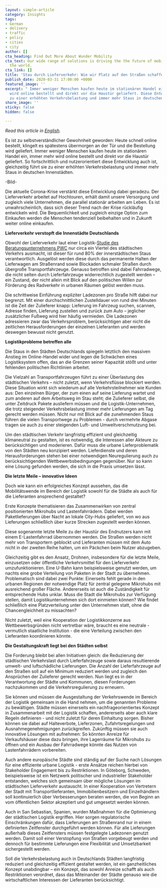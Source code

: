 ```yaml
---
layout: simple-article
category: Insights
tags:
- German
- delivery
- traffic
- policy
- cities
- city
author: []
cta_heading: Find Out More About Wunder Mobility
cta_text: Our wide range of solutions is driving the the future of mobility around
  the world.
cta_link: []
title: 'Stau durch Lieferverkehr: Wie wir Platz auf den Straßen schaffen können'
publish_date: 2020-03-31 17:00:00 +0000
featured_image: ''
excerpt: " Immer weniger Menschen kaufen heute im stationären Handel ein, immer mehr
  wird online bestellt und direkt vor die Haustür geliefert. Diese Entwicklung führt
  zu einer erhöhten Verkehrsbelastung und immer mehr Staus in deutschen Innenstädten."
share_image: ''
sticky: false
hidden: false

---
```

_Read this article in_ [_English_](www.wundermobility.com/blog/taking-up-space-how-germany-can-work-to-reduce-delivery-vehicle-traffic)_._

Es ist zu selbstverständlicher Gewohnheit geworden: Heute schnell online bestellt, klingelt es spätestens übermorgen an der Tür und die Bestellung wird geliefert. Immer weniger Menschen kaufen heute im stationären Handel ein, immer mehr wird online bestellt und direkt vor die Haustür geliefert. So fortschrittlich und nutzerorientiert diese Entwicklung auch ist, gleichzeitig führt sie zu einer erhöhten Verkehrsbelastung und immer mehr Staus in deutschen Innenstädten.

\-Bild-

Die aktuelle Corona-Krise verstärkt diese Entwicklung dabei geradezu. Der Lieferverkehr arbeitet auf Hochtouren, erhält damit unsere Versorgung und zugleich viele Unternehmen, die parallel stationär arbeiten am Leben. Es ist unwahrscheinlich, dass sich dieser Trend nach der Krise rückläufig entwickeln wird. Die Bequemlichkeit und zugleich einzige Option zum Einkaufen werden die Menschen tendenziell beibehalten und in Zukunft weiter online einkaufen.

**Lieferverkehr verstopft die Innenstädte Deutschlands**

Obwohl der Lieferverkehr laut einer Logistik-[Studie des Beratungsunternehmens PWC](https://www.pwc.de/de/transport-und-logistik/pwc-studie-aufbruch-auf-der-letzten-meile.pdf) nur circa ein Viertel des städtischen Verkehrs ausmacht, ist dieser für rund 80% der innerstädtischen Staus verantwortlich. Ausgelöst werden diese durch das permanente Halten der Lieferwagen am Straßenrand sowie Blockaden schmaler Straßen durch übergroße Transportfahrzeuge. Genauso betroffen sind dabei Fahrradwege, die nicht selten durch Lieferfahrzeuge widerrechtlich zugestellt werden – ein Zustand, der nicht allein mit Blick auf den politischen Willen zur Förderung des Radverkehr in urbanen Räumen gelöst werden muss.

Die schrittweise Einführung expliziter Ladezonen pro Straße hilft dabei nur begrenzt. Mit einer durchschnittlichen Zustelldauer von rund drei Minuten ist die Zeit der Zulieferer knapp: Lieferung im Fahrzeug suchen, scannen, Adresse finden, Lieferung zustellen und zurück zum Auto – jeglicher zusätzlicher Fußweg wird hier häufig vermieden. Die Ladezonen adressieren zwar das Verkehrsproblem, berücksichtigen aber nicht die zeitlichen Herausforderungen der einzelnen Lieferanten und werden deswegen bewusst nicht genutzt.

**Logistikprobleme betreffen alle**

Die Staus in den Städten Deutschlands spiegeln letztlich den massiven Anstieg im Online-Handel wider und legen die Schwächen eines Logistiksystem offen, das an die Grenzen seiner Kapazität stößt und unter fehlenden politischen Richtlinien arbeitet.

Die Vielzahl an Transportfahrzeugen führt zu einer Überlastung des städtischen Verkehrs – nicht zuletzt, wenn Verkehrsflüsse blockiert werden. Diese Situation wirkt sich wiederum auf alle Verkehrsteilnehmer wie Kunden aus: Den einzelnen Bürger, der zum einen auf seine Lieferung wartet und zum anderen auf dem Arbeitsweg im Stau steht; die Zulieferer selbst, die unter Zeitdruck Pakete ausliefern müssen und die Logistik-Unternehmen, die trotz steigender Verkehrsbelastung immer mehr Lieferungen am Tag gerecht werden müssen. Nicht nur mit Blick auf die zunehmenden Staus führen die vielen Transportwege zu Problemen - durch vermehrte Abgase tragen sie auch zu einer steigenden Luft- und Umweltverschmutzung bei.

Um den städtischen Verkehr langfristig effizient und gleichzeitig klimaneutral zu gestalten, ist es notwendig, die Interessen aller Akteure zu berücksichtigen und moderieren. Dafür muss die urbane Lieferproblematik von den Städten neu konzipiert werden. Lieferdienste und deren Herausforderungen stehen bei einer notwendigen Neuregulierung auch zu berücksichtigenden Wettbewerbsbedingungen gegenüber. Nur so kann eine Lösung gefunden werden, die sich in die Praxis umsetzen lässt.

**Die letzte Meile – innovative Ideen**

Doch wie kann ein erfolgreiches Konzept aussehen, das die Mobilitätswende im Bereich der Logistik sowohl für die Städte als auch für die Lieferanten ansprechend gestaltet?

Erste Konzepte thematisieren das Zusammenwirken von zentral positionierten Mikrohubs und Lastenfahrrädern. Dabei werden Paketlieferungen über Nacht an lokale City-Hubs geliefert, von wo aus Lieferungen schließlich über kurze Strecken zugestellt werden können.

Diese sogenannte letzte Meile zu der Haustür des Endnutzers kann mit einem E-Lastenfahrrad übernommen werden. Die Straßen werden nicht mehr von Transportern geblockt und Lieferanten müssen mit dem Auto nicht in der zweiten Reihe halten, um ein Päckchen beim Nutzer abzugeben.

Gleichzeitig gibt es den Ansatz, Drohnen, insbesondere für die letzte Meile, einzusetzen oder öffentliche Verkehrsmittel für den Lieferverkehr umzufunktionieren. Eine U-Bahn kann beispielsweise genutzt werden, um nachts eine grobe Verteilung von Paketen in der Stadt zu übernehmen. Problematisch sind dabei zwei Punkte: Einerseits fehlt gerade in den urbanen Regionen der notwendige Platz für zentral gelegene Mikrohubs mit ausreichend großer Fläche. Andererseits ist auch die Zuständigkeit für entsprechende Hubs unklar. Muss die Stadt die Mikrohubs zur Verfügung stellen, damit Logistikunternehmen sich dort einmieten können? Wie findet schließlich eine Platzverteilung unter den Unternehmen statt, ohne die Chancengleichheit zu missachten?

Nicht zuletzt, weil eine Kooperation der Logistikkonzerne aus Wettbewerbsgründen nicht vertretbar wäre, braucht es eine neutrale - vermutlich staatliche Institution - die eine Verteilung zwischen den Lieferanten koordinieren könnte.

**Die Gestaltungskraft liegt bei den Städten selbst**

Die Forderung bleibt bei allen Initiativen gleich: die Reduzierung der städtischen Verkehrslast durch Lieferfahrzeuge sowie daraus resultierende umwelt- und luftschädliche Lieferungen. Die Anzahl der Lieferfahrzeuge auf den Straßen soll auf ein Minimum reduziert werden und zugleich den Ansprüchen der Zulieferer gerecht werden. Nun liegt es in der Verantwortung der Städte und Kommunen, diesen Forderungen nachzukommen und die Verkehrsregulierung zu erneuern.

Sie können und müssen die Ausgestaltung der Verkehrswende im Bereich der Logistik gemeinsam in die Hand nehmen, um die genannten Probleme zu bewältigen. Städte müssen einerseits ein nachfrageorientiertes Konzept in Zusammenarbeit mit der Logistik schaffen, andererseits aber auch klare Regeln definieren - und nicht zuletzt für deren Einhaltung sorgen. Bisher können sie dabei auf Halteverbote, Lieferzonen, Zufahrtsregelungen und Ausnahmegenehmigungen zurückgreifen. Zukünftig müssen sie auch innovative Lösungen mit aufnehmen: So könnten Anreize für Verkaufshäuser diese dazu bringen, ihre Lagerräume für Mikrohubs zu öffnen und ein Ausbau der Fahrradwege könnte das Nutzen von Lastenfahrrädern vorbereiten.

Auch andere europäische Städte sind ständig auf der Suche nach Lösungen für eine effiziente urbane Logistik - erste Ansätze reichen hierbei von Stakeholder Engagement bis zu Restriktionen. In Göteborg, Schweden, beispielsweise ist ein Netzwerk politischer und industrieller Stakeholder entstanden, welches sich gemeinsam über mögliche Lösungen im städtischen Lieferverkehr austauscht. In einer Kooperation von Vertretern der Stadt mit Transportlieferanten, Immobilienbesitzern und Einzelhändlern soll kontinuierlich über Verbesserungen beraten werden, die von Beginn an vom öffentlichen Sektor akzeptiert und gut umgesetzt werden können.

Auch in San Sebastian, Spanien, wurden Maßnahmen für die Optimierung der städtischen Logistik ergriffen. Hier sorgen regulatorische Einschränkungen dafür, dass Lieferungen am Straßenrand nur in einem definierten Zeitfenster durchgeführt werden können. Für alle Lieferungen außerhalb dieses Zeitfensters müssen festgelegte Ladezonen genutzt werden. Damit soll einer Verstopfung von Straßen vorgebeugt werden und dennoch für bestimmte Lieferungen eine Flexibilität und Umsetzbarkeit sichergestellt werden.

Soll die Verkehrsbelastung auch in Deutschlands Städten langfristig reduziert und gleichzeitig effizient gestaltet werden, ist ein ganzheitliches Konzept unabdingbar – ein Konzept, das sowohl Anreize schafft als auch Restriktionen verordnet, dass das Miteinander der Städte genauso wie die wirtschaftlichen Interessen der Lieferanten berücksichtigt.